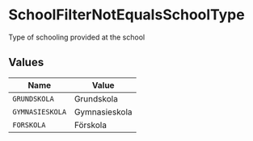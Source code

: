 # SchoolFilterNotEqualsSchoolType

Type of schooling provided at the school


## Values

| Name            | Value           |
| --------------- | --------------- |
| `GRUNDSKOLA`    | Grundskola      |
| `GYMNASIESKOLA` | Gymnasieskola   |
| `FORSKOLA`      | Förskola        |